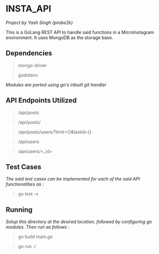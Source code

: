# INSTA_API

*Project by Yash Singh (probe2k)*

This is a GoLang REST API to handle said functions in a MicroInstagram environment. It uses MongoDB as the storage base.

## Dependencies

> mongo-driver
>
> godotenv

*Modules are ported using go's inbuilt git handler*

## API Endpoints Utilized

> /api/posts

> /api/posts/<PID>

> /api/posts/users/<id>?limit={}&lastid={}

> /api/users

> /api/users/<_id>

## Test Cases

*The said test cases can be implemented for each of the said API functionalities as :*

> go test -v

## Running

*Setup this directory at the desired location, followed by configuring go modules. Then run as follows :*

> go build main.go

> go run ./